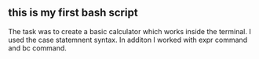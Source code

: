 ## this is my first bash script

The task was to create a basic calculator which works inside the terminal.
I used the case statemnent syntax. In additon I worked with expr command and bc command.
